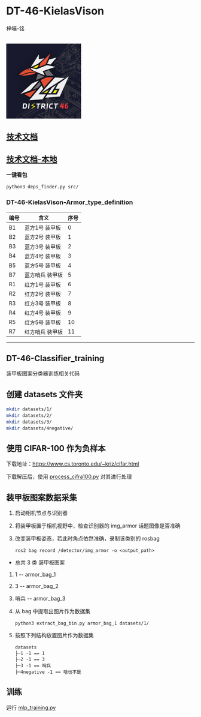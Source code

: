 # DT-46-KielasVison
梓喵-铭

<br><img src="DT46-vision.svg" alt="DT46_vision" width="200" height="200">

## **[技术文档](https://www.notion.so/DT46-RM-vision-25ba064aa1788083afacddc497af92c8)**
## **[技术文档-本地](梓喵-KielasVision/梓喵-DT46-RM-vision.md)**

**一键看包**

```bash
python3 deps_finder.py src/
```

### DT-46-KielasVison-Armor_type_definition
| 编号 | 含义             | 序号 |
|------|------------------|------|
| B1   | 蓝方1号 装甲板   | 0    |
| B2   | 蓝方2号 装甲板   | 1    |
| B3   | 蓝方3号 装甲板   | 2    |
| B4   | 蓝方4号 装甲板   | 3    |
| B5   | 蓝方5号 装甲板   | 4    |
| B7   | 蓝方哨兵 装甲板   | 5    |
| R1   | 红方1号 装甲板   | 6    |
| R2   | 红方2号 装甲板   | 7    |
| R3   | 红方3号 装甲板   | 8    |
| R4   | 红方4号 装甲板   | 9    |
| R5   | 红方5号 装甲板   | 10   |
| R7   | 红方哨兵 装甲板   | 11   |

---

## DT-46-Classifier_training
装甲板图案分类器训练相关代码

## 创建 datasets 文件夹

```bash
mkdir datasets/1/
mkdir datasets/2/
mkdir datasets/3/
mkdir datasets/4negative/
```

## 使用 CIFAR-100 作为负样本

下载地址：https://www.cs.toronto.edu/~kriz/cifar.html

下载解压后，使用 [process_cifra100.py](process_cifra100.py) 对其进行处理

## 装甲板图案数据采集

1. 启动相机节点与识别器
2. 将装甲板置于相机视野中，检查识别器的 img_armor 话题图像是否准确
3. 改变装甲板姿态，若此时角点依然准确，录制该类别的 rosbag

    ```
    ros2 bag record /detector/img_armor -o <output_path>
    ```
- 总共 3 类 装甲板图案
1. 1   -- armor_bag_1
2. 3   -- armor_bag_2
3. 哨兵 -- armor_bag_3

4. 从 bag 中提取出图片作为数据集

    ```
    python3 extract_bag_bin.py armor_bag_1 datasets/1/
    ```

5. 按照下列结构放置图片作为数据集

    ```
    datasets
    ├─1 -1 == 1
    ├─2 -1 == 3
    ├─3 -1 == 哨兵
    ├─4negative -1 == 啥也不是
    ```

## 训练

运行 [mlp_training.py](/training_scripts/mpl_training.py)
